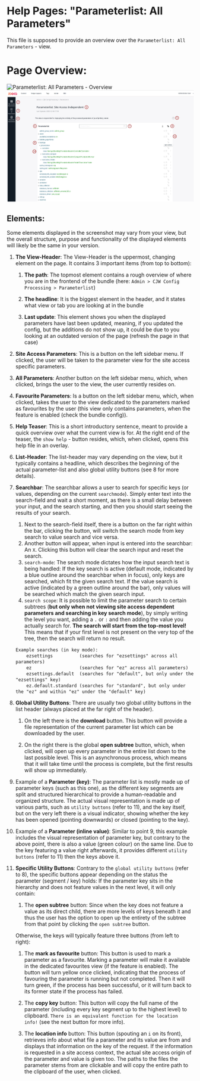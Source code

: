 # Help Pages: "Parameterlist: All Parameters"

This file is supposed to provide an overview over the
`Parameterlist: All Parameters` - view.

# Page Overview:

![Parameterlist: All Parameters - Overview](/bundles/cjwconfigprocessor/assets/images/param_view_help.png)
![Parameterlist: All Parameters - Overview for Markdown](../../public/assets/images/param_view_help.png)

## Elements:

Some elements displayed in the screenshot may vary from your view, but the overall structure,
purpose and functionality of the displayed elements will likely be the same in your version.

1. **The View-Header**:
    The View-Header is the uppermost, changing element on the page. It contains 3
    important items (from top to bottom):
    <br/>
    1. **The path**: The topmost element contains a rough overview of where you are
    in the frontend of the bundle (here: `Admin > CJW Config Processing > Parameterlist`)
            
    2. **The headline**: It is the biggest element in the header, and it states what view
    or tab you are looking at in the bundle
        
    3. **Last update**: This element shows you when the displayed parameters have last been updated,
    meaning, if you updated the config, but the additions do not show up, it could be
       due to you looking at an outdated version of the page (refresh the page in that case)

2. **Site Access Parameters**: 
    This is a button on the left sidebar menu. If clicked, the user will be taken to the 
    parameter view for the site access specific parameters.
   
3. **All Parameters**:
    Another button on the left sidebar menu, which, when clicked, brings the user to the view, the user currently resides on.

4. **Favourite Parameters**:
    Is a button on the left sidebar menu, which, when clicked, takes the user to the 
    view dedicated to the parameters marked as favourites by the user (this view only
    contains parameters, when the feature is enabled (check the bundle config)).

5. **Help Teaser**: 
    This is a short introductory sentence, meant to provide a quick overview over what
    the current view is for. At the right end of the teaser, the `show help` - button
    resides, which, when clicked, opens this help file in an overlay.

6. **List-Header**: 
    The list-header may vary depending on the view, but it typically contains a headline,
    which describes the beginning of the actual parameter-list and also global utility buttons
    (see 8 for more details).
   
7. **Searchbar**:
    The searchbar allows a user to search for specific keys (or values, depending on the current
   `searchmode`). Simply enter text into the search-field and wait a short moment, as 
   there is a small delay between your input, and the search starting, and then you
   should start seeing the results of your search.
   
   1. Next to the search-field itself, there is a button on the far right within the bar,
    clicking the button, will switch the search mode from key search to value search and vice
    versa.
   2. Another button will appear, when input is entered into the searchbar: An `X`. Clicking
    this button will clear the search input and reset the search.
   3. `search-mode`: The search mode dictates how the input search text is being handled:
    If the key search is active (default mode, indicated by a blue outline around the searchbar when in focus),
    only keys are searched, which fit the given search text. If the value search is active
    (indicated by a green outline around the bar), only values will be searched which match the
    given search input.
   4. `search scope`: It is possible to limit the parameter search to certain subtrees (**but only
    when not viewing site access dependent parameters and searching in key search mode**), by simply
    writing the level you want, adding a `.` or `:` and then adding the value you actually search for.
    **The search will start from the top-most level!** This means that if your first level is not present
    on the very top of the tree, then the search will return no result.
      
    ```
   Example searches (in key mode):
        ezsettings          (searches for "ezsettings" across all parameters)
        ez                  (searches for "ez" across all parameters)
        ezsettings.default  (searches for "default", but only under the "ezsettings" key)
        ez.default.standard (searches for "standard", but only under the "ez" and within "ez" under the "default" key) 
    ``` 

8. **Global Utility Buttons**: 
   There are usually two global utility buttons in the list header (always placed at the far right
   of the header).
        
    1. On the left there is the **download** button. This button will provide a file representation
    of the current parameter list which can be downloaded by the user.
    
    2. On the right there is the global **open subtree** button, which, when clicked,
    will open up every parameter in the entire list down to the last possible level. This
    is an asynchronous process, which means that it will take time until the process is complete,
    but the first results will show up immediately.

9. Example of a **Parameter (key)**:
    The parameter list is mostly made up of parameter keys (such as this one), as the different key
   segments are split and structured hierarchical to provide a human-readable and organized structure.
   The actual visual representation is made up of various parts, such as `utility buttons` (refer to 11), 
   and the key itself, but on the very left there is a visual indicator, showing whether the key has been
   opened (pointing downwards) or closed (pointing to the key).
   
10. Example of a **Parameter (inline value)**:
    Similar to point 9, this example includes the visual representation of parameter key, but
    contrary to the above point, there is also a value (green colour) on the same line. Due to the key
    featuring a value right afterwards, it provides different `utility buttons` (refer to 11) then
    the keys above it.
    
11. **Specific Utility Buttons**:
    Contrary to the `global utility buttons` (refer to 8), the specific buttons appear depending on the
    status the parameter (segment / key) holds: If the parameter key sits in the hierarchy and
    does not feature values in the next level, it will only contain:
        
    1. The **open subtree** button: Since when the key does not feature a value as its direct child,
    there are more levels of keys beneath it and thus the user has the option to open
    up the entirety of the subtree from that point by clicking the `open subtree` button.
    
    Otherwise, the keys will typically feature three buttons (from left to right):

    1. The **mark as favourite** button: This button is used to mark a parameter as a favourite.
    Marking a parameter will make it available in the dedicated favourites view (if the feature is enabled).
    The button will turn yellow once clicked, indicating that the process of favouring the parameter is running
    but not completed. Then it will turn green, if the process has been successful, or it will turn back to its
    former state if the process has failed.
       
    2. The **copy key** button: This button will copy the full name of the parameter (including every key segment
    up to the highest level) to clipboard. `There is an equivalent function for the location info!` (see the next
    button for more info).
       
    3. The **location info** button: This button (spouting an `i` on its front), retrieves info about
    what file a parameter and its value are from and displays that information on the key of the request. If the
    information is requested in a site access context, the actual site access origin of the parameter and value is
    given too. The paths to the files the parameter stems from are clickable and will copy the entire path
    to the clipboard of the user, when clicked.


